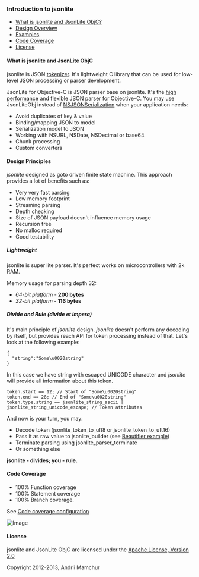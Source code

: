 ### Introduction to jsonlite

* [What is jsonlite and JsonLite ObjC?](#what-is-jsonlite-and-jsonlite-objc)
* [Design Overview](#design-principles)
* [Examples](https://github.com/amamchur/jsonlite/wiki/Examples)
* [Code Coverage](#code-coverage)
* [License](#license)

#### What is jsonlite and JsonLite ObjC

jsonlite is JSON [tokenizer](http://en.wikipedia.org/wiki/Tokenization). It's lightweight C library that can be used for low-level JSON processing or parser development.

JsonLite for Objective-C is JSON parser base on jsonlite. It's the [high performance](https://github.com/amamchur/iJSONBenchmark) and flexible JSON parser for Objective-C.
You may use JsonLiteObj instead of <a href="http://developer.apple.com/library/ios/#documentation/Foundation/Reference/NSJSONSerialization_Class/Reference/Reference.html">NSJSONSerialization</a>
when your application needs:
* Avoid duplicates of key & value 
* Binding/mapping JSON to model
* Serialization model to JSON 
* Working with NSURL, NSDate, NSDecimal or base64
* Chunk processing
* Custom converters

#### Design Principles

_jsonlite_ designed as goto driven finite state machine. This approach provides a lot of benefits such as:

* Very very fast parsing
* Low memory footprint
* Streaming parsing
* Depth checking
* Size of JSON payload doesn't influence memory usage
* Recursion free
* No malloc required
* Good testability

##### Lightweight

jsonlite is super lite parser. It's perfect works on microcontrollers with 2k RAM.

Memory usage for parsing depth 32:
* *64-bit platform* - **200 bytes**
* *32-bit platform* - **116 bytes**

##### Divide and Rule (divide et impera)

It's main principle of _jsonlite_ design. _jsonlite_ doesn't perform any decoding by itself, but provides reach API for token processing instead of that.
Let's look at the following example:
```
{
  "string":"Some\u0020string"
}
```

In this case we have string with escaped UNICODE character and _jsonlite_ will provide all information about this token.
```
token.start == 12; // Start of "Some\u0020string"
token.end == 28; // End of "Some\u0020string"
token.type.string == jsonlite_string_ascii | jsonlite_string_unicode_escape; // Token attributes
```

And now is your turn, you may:
* Decode token (jsonlite_token_to_uft8 or jsonlite_token_to_uft16)
* Pass it as raw value to jsonlite_builder (see [Beautifier example](https://github.com/amamchur/jsonlite/blob/master/Examples/Beautifier/Beautifier/main.c)) 
* Terminate parsing using jsonlite_parser_terminate
* Or something else

**jsonlite - divides; you - rule.**

#### Code Coverage

* 100% Function coverage
* 100% Statement coverage
* 100% Branch coverage. 

See [Code coverage configuration](https://github.com/amamchur/jsonlite/wiki/Code-coverage-configuration)

![Image](../master/tests/cov.png?raw=true)

#### License

jsonlite and JsonLite ObjC are licensed under the [Apache License, Version 2.0](http://www.apache.org/licenses/LICENSE-2.0)

Copyright 2012-2013, Andrii Mamchur
